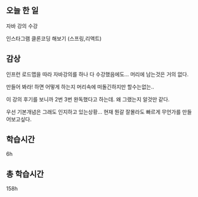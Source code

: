 ## 오늘 한 일

자바 강의 수강 

인스타그램 클론코딩 해보기 (스프링,리액트)


## 감상

인프런 로드맵을 따라 자바강의를 하나 다 수강했음에도... 머리에 남는것은 거의 없다.

만들어 봐라! 하면 어떻게 하는지 머리속에 떠돌긴하지만 할수는없는..

이 강의 후기를 보니까 2번 3번 완독했다고 하는데. 왜 그랬는지 알것만 같다.

우선 기본개념은 그래도 인지하고 있는상황... 현재 뭔갈 잘몰라도 빠르게 무언가를 만들어보고싶다.


## 학습시간

6h <br>

## 총 학습시간

158h


